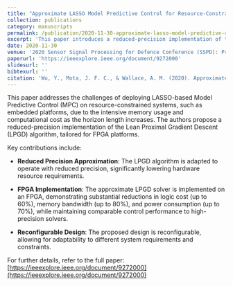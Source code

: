 ```yaml
---
title: "Approximate LASSO Model Predictive Control for Resource-Constrained Systems"
collection: publications
category: manuscripts
permalink: /publication/2020-11-30-approximate-lasso-model-predictive-control
excerpt: 'This paper introduces a reduced-precision implementation of the Lean Proximal Gradient Descent (LPGD) algorithm for LASSO-based Model Predictive Control (MPC), demonstrating significant reductions in logic cost, memory bandwidth, and power consumption on FPGA platforms.'
date: 2020-11-30
venue: '2020 Sensor Signal Processing for Defence Conference (SSPD): Proceedings'
paperurl: 'https://ieeexplore.ieee.org/document/9272000'
slidesurl: ''
bibtexurl: ''
citation: 'Wu, Y., Mota, J. F. C., & Wallace, A. M. (2020). Approximate LASSO Model Predictive Control for Resource-Constrained Systems. In *Proceedings of the 2020 Sensor Signal Processing for Defence Conference (SSPD)*. IEEE. https://doi.org/10.1109/SSPD47486.2020.9272000'
---
```


This paper addresses the challenges of deploying LASSO-based Model Predictive Control (MPC) on resource-constrained systems, such as embedded platforms, due to the intensive memory usage and computational cost as the horizon length increases. The authors propose a reduced-precision implementation of the Lean Proximal Gradient Descent (LPGD) algorithm, tailored for FPGA platforms.

Key contributions include:

- **Reduced Precision Approximation**: The LPGD algorithm is adapted to operate with reduced precision, significantly lowering hardware resource requirements.

- **FPGA Implementation**: The approximate LPGD solver is implemented on an FPGA, demonstrating substantial reductions in logic cost (up to 60%), memory bandwidth (up to 80%), and power consumption (up to 70%), while maintaining comparable control performance to high-precision solvers.

- **Reconfigurable Design**: The proposed design is reconfigurable, allowing for adaptability to different system requirements and constraints.

For further details, refer to the full paper: [https://ieeexplore.ieee.org/document/9272000](https://ieeexplore.ieee.org/document/9272000)
